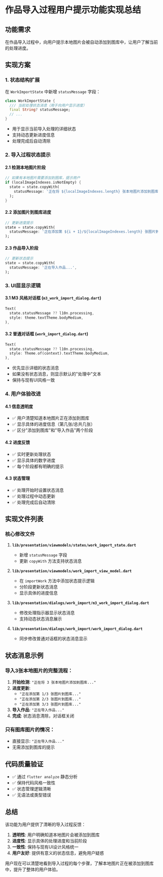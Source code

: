 # 作品导入过程用户提示功能实现总结

## 功能需求
在作品导入过程中，向用户提示本地图片会被自动添加到图库中，让用户了解当前的处理进度。

## 实现方案

### 1. 状态结构扩展

在 `WorkImportState` 中新增 `statusMessage` 字段：

```dart
class WorkImportState {
  /// 当前处理状态消息（用于向用户显示进度）
  final String? statusMessage;
  // ...
}
```

- 用于显示当前导入处理的详细状态
- 支持动态更新进度信息
- 处理完成后自动清除

### 2. 导入过程状态提示

#### 2.1 检测本地图片阶段
```dart
// 如果有本地图片需要添加到图库，提示用户
if (localImageIndexes.isNotEmpty) {
  state = state.copyWith(
    statusMessage: '正在将 ${localImageIndexes.length} 张本地图片添加到图库...',
  );
}
```

#### 2.2 添加图片到图库进度
```dart
// 更新进度提示
state = state.copyWith(
  statusMessage: '正在添加第 ${i + 1}/${localImageIndexes.length} 张图片到图库...',
);
```

#### 2.3 作品导入阶段
```dart
// 更新状态提示
state = state.copyWith(
  statusMessage: '正在导入作品...',
);
```

### 3. UI层显示逻辑

#### 3.1 M3 风格对话框 (`m3_work_import_dialog.dart`)
```dart
Text(
  state.statusMessage ?? l10n.processing,
  style: theme.textTheme.bodyMedium,
),
```

#### 3.2 普通对话框 (`work_import_dialog.dart`)
```dart
Text(
  state.statusMessage ?? l10n.processing,
  style: Theme.of(context).textTheme.bodyMedium,
),
```

- 优先显示详细的状态消息
- 如果没有状态消息，则显示默认的"处理中"文本
- 保持与现有UI风格一致

### 4. 用户体验改进

#### 4.1 信息透明度
- ✅ 用户清楚知道本地图片正在添加到图库
- ✅ 显示具体的进度信息（第几张/总共几张）
- ✅ 区分"添加到图库"和"导入作品"两个阶段

#### 4.2 进度反馈
- ✅ 实时更新处理状态
- ✅ 显示具体的数字进度
- ✅ 每个阶段都有明确的提示

#### 4.3 状态管理
- ✅ 处理开始时设置状态消息
- ✅ 处理过程中动态更新
- ✅ 处理完成后自动清除

## 实现文件列表

### 核心修改文件

1. **`lib/presentation/viewmodels/states/work_import_state.dart`**
   - 新增 `statusMessage` 字段
   - 更新 `copyWith` 方法支持状态消息

2. **`lib/presentation/viewmodels/work_import_view_model.dart`**
   - 在 `importWork` 方法中添加状态提示逻辑
   - 分阶段更新状态消息
   - 显示具体的进度信息

3. **`lib/presentation/dialogs/work_import/m3_work_import_dialog.dart`**
   - 修改处理指示器显示状态消息
   - 支持动态状态消息展示

4. **`lib/presentation/dialogs/work_import/work_import_dialog.dart`**
   - 同步修改普通对话框的状态消息显示

## 状态消息示例

### 导入3张本地图片的完整流程：

1. **开始检测**: `"正在将 3 张本地图片添加到图库..."`
2. **进度更新**: 
   - `"正在添加第 1/3 张图片到图库..."`
   - `"正在添加第 2/3 张图片到图库..."`  
   - `"正在添加第 3/3 张图片到图库..."`
3. **导入作品**: `"正在导入作品..."`
4. **完成**: 状态消息清除，对话框关闭

### 只有图库图片的情况：
- 直接显示: `"正在导入作品..."`
- 无需添加到图库的提示

## 代码质量验证

- ✅ 通过 `flutter analyze` 静态分析
- ✅ 保持代码风格一致性
- ✅ 状态管理逻辑清晰
- ✅ 无语法或类型错误

## 总结

该功能为用户提供了清晰的导入过程反馈：

1. **透明性**: 用户明确知道本地图片会被添加到图库
2. **进度性**: 显示具体的处理进度和当前阶段
3. **一致性**: 保持与现有UI设计风格统一
4. **用户友好**: 提供有意义的状态信息，避免用户疑惑

用户现在可以清楚地看到导入过程的每个步骤，了解本地图片正在被添加到图库中，提升了整体的用户体验。
